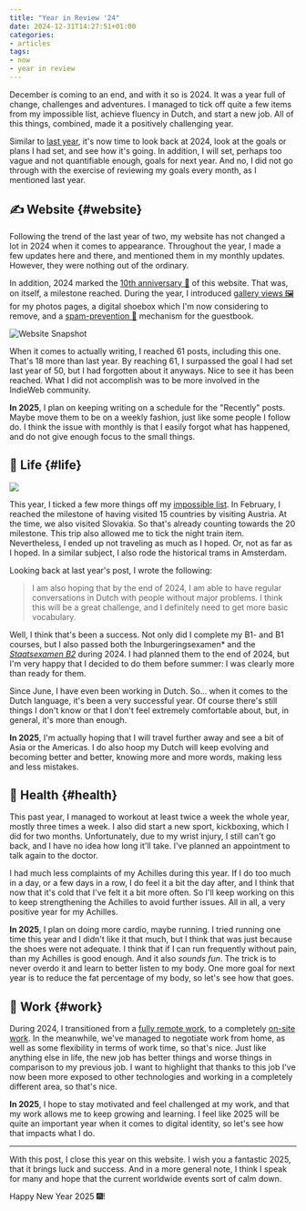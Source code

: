 ```yaml
---
title: "Year in Review '24"
date: 2024-12-31T14:27:51+01:00
categories:
- articles
tags:
- now
- year in review
---
```


December is coming to an end, and with it so is 2024. It was a year full of change, challenges and adventures. I managed to tick off quite a few items from my impossible list, achieve fluency in Dutch, and start a new job. All of this things, combined, made it a positively challenging year.

<!--more-->

Similar to [last year](/2023/12/30/year-in-review/), it's now time to look back at 2024, look at the goals or plans I had set, and see how it's going. In addition, I will set, perhaps too vague and not quantifiable enough, goals for next year. And no, I did not go through with the exercise of reviewing my goals every month, as I mentioned last year.

## ✍️ Website {#website}

Following the trend of the last year of two, my website has not changed a lot in 2024 when it comes to appearance. Throughout the year, I made a few updates here and there, and mentioned them in my monthly updates. However, they were nothing out of the ordinary.

In addition, 2024 marked the [10th anniversary 🥂](/2024/07/12/a-decade-of-blogging/) of this website. That was, on itself, a milestone reached. During the year, I introduced [gallery views 🖼️](/2024/02/01/recently/#website) for my photos pages, a digital shoebox which I'm now considering to remove, and a [spam-prevention 🤖](/2024/05/10/mitigating-guestbook-spam/) mechanism for the guestbook.

![Website Snapshot](cdn:/2024-12-website-snapshot?class=fw)

When it comes to actually writing, I reached 61 posts, including this one. That's 18 more than last year. By reaching 61, I surpassed the goal I had set last year of 50, but I had forgotten about it anyways. Nice to see it has been reached. What I did not accomplish was to be more involved in the IndieWeb community.

**In 2025**, I plan on keeping writing on a schedule for the "Recently" posts. Maybe move them to be on a weekly fashion, just like some people I follow do. I think the issue with monthly is that I easily forgot what has happened, and do not give enough focus to the small things.

## 🍄 Life {#life}

![](cdn:/2024-09-balcony?class=right)

This year, I ticked a few more things off my [impossible list](/impossible-list/). In February, I reached the milestone of having visited 15 countries by visiting Austria. At the time, we also visited Slovakia. So that's already counting towards the 20 milestone. This trip also allowed me to tick the night train item. Nevertheless, I ended up not traveling as much as I hoped. Or, not as far as I hoped. In a similar subject, I also rode the historical trams in Amsterdam.

Looking back at last year's post, I wrote the following:

> I am also hoping that by the end of 2024, I am able to have regular conversations in Dutch with people without major problems. I think this will be a great challenge, and I definitely need to get more basic vocabulary.

Well, I think that's been a success. Not only did I complete my B1- and B1 courses, but I also passed both the Inburgeringsexamen* and the [*Staatsexamen B2*](/2024/07/23/dutch-b2/) during 2024. I had planned them to the end of 2024, but I'm very happy that I decided to do them before summer: I was clearly more than ready for them.

Since June, I have even been working in Dutch. So... when it comes to the Dutch language, it's been a very successful year. Of course there's still things I don't know or that I don't feel extremely comfortable about, but, in general, it's more than enough.

**In 2025**, I'm actually hoping that I will travel further away and see a bit of Asia or the Americas. I do also hoop my Dutch will keep evolving and becoming better and better, knowing more and more words, making less and less mistakes.

## 💪 Health {#health}

This past year, I managed to workout at least twice a week the whole year, mostly three times a week. I also did start a new sport, kickboxing, which I did for two months. Unfortunately, due to my wrist injury, I still can't go back, and I have no idea how long it'll take. I've planned an appointment to talk again to the doctor.

I had much less complaints of my Achilles during this year. If I do too much in a day, or a few days in a row, I do feel it a bit the day after, and I think that now that it's cold that I've felt it a bit more often. So I'll keep working on this to keep strengthening the Achilles to avoid further issues. All in all, a very positive year for my Achilles.

**In 2025**, I plan on doing more cardio, maybe running. I tried running one time this year and I didn't like it that much, but I think that was just because the shoes were not adequate. I think that if I can run frequently without pain, than my Achilles is good enough. And it also _sounds fun_. The trick is to never overdo it and learn to better listen to my body. One more goal for next year is to reduce the fat percentage of my body, so let's see how that goes.

## 💼 Work {#work}

During 2024, I transitioned from a [fully remote work](/2024/05/06/leaving-the-interplanetary-journey/), to a completely [on-site work](/2024/07/09/thoughts-after-one-month-working-on-site/). In the meanwhile, we've managed to negotiate work from home, as well as some flexibility in terms of work time, so that's nice. Just like anything else in life, the new job has better things and worse things in comparison to my previous job. I want to highlight that thanks to this job I've now been more exposed to other technologies and working in a completely different area, so that's nice.

**In 2025**, I hope to stay motivated and feel challenged at my work, and that my work allows me to keep growing and learning. I feel like 2025 will be quite an important year when it comes to digital identity, so let's see how that impacts what I do.

<hr>

With this post, I close this year on this website. I wish you a fantastic 2025, that it brings luck and success. And in a more general note, I think I speak for many and hope that the current worldwide events sort of calm down.

Happy New Year 2025 🎆!

